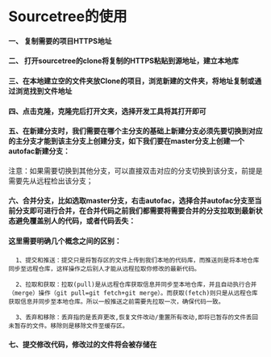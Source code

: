 Sourcetree的使用
====
####  一、 复制需要的项目HTTPS地址
####  二、 打开sourcetree的clone将复制的HTTPS粘贴到源地址，建立本地库
####  三、在本地建立空的文件夹放Clone的项目，浏览新建的文件夹，将地址复制或通过浏览找到文件地址
            
####  四、点击克隆，克隆完后打开文夹，选择开发工具将其打开即可
####  五、在新建分支时，我们需要在哪个主分支的基础上新建分支必须先要切换到对应的主分支才能到该主分支上创建分支，如下我们要在master分支上创建一个autofac新建分支：
 注意：如果需要切换到其他分支，可以直接双击对应的分支切换到该分支，前提是需要先从远程检出该分支；
####  六、合并分支，比如选取master分支，右击autofac，选择合并autofac分支至当前分支即可进行合并，在合并代码之前我们都需要将需要合并的分支拉取到最新状态避免覆盖别人的代码，或者代码丢失：
####   这里需要明确几个概念之间的区别：
      1、提交和推送：提交只是将暂存区的文件上传到我们本地的代码库，而推送则是将本地仓库同步至远程仓库，这样操作之后别人才能从远程拉取你修改的最新代码。
    
      2、拉取和获取：拉取(pull)是从远程仓库获取信息并同步至本地仓库，并且自动执行合并（merge）操作（git pull=git fetch+git merge）。而获取(fetch)则只是从远程仓库获取信息并同步至本地仓库。所以一般推送之前需要先拉取一次，确保代码一致。
    
      3、丢弃和移除：丢弃指的是丢弃更改,恢复文件改动/重置所有改动,即将已暂存的文件丢回未暂存的文件。移除则是移除文件至缓存区。
####   七、提交修改代码，修改过的文件将会被存储在
